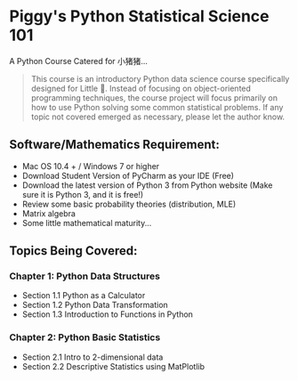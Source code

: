 # Piggy's Python Statistical Science 101
A Python Course Catered for 小猪猪...
> This course is an introductory Python data science course specifically designed for Little 🐷. Instead of focusing on object-oriented programming techniques, the course project will focus primarily on how to use Python solving some common statistical problems. If any topic not covered emerged as necessary, please let the author know.
## Software/Mathematics Requirement:
* Mac OS 10.4 + / Windows 7 or higher
* Download Student Version of PyCharm as your IDE (Free)
* Download the latest version of Python 3 from Python website (Make sure it is Python 3, and it is free!)
* Review some basic probability theories (distribution, MLE)
* Matrix algebra
* Some little mathematical maturity...

## Topics Being Covered:
### Chapter 1: Python Data Structures
* Section 1.1 Python as a Calculator
* Section 1.2 Python Data Transformation
* Section 1.3 Introduction to Functions in Python


### Chapter 2: Python Basic Statistics
* Section 2.1 Intro to 2-dimensional data
* Section 2.2 Descriptive Statistics using MatPlotlib
